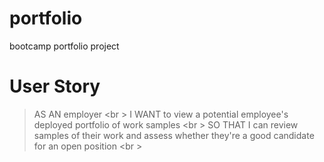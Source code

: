 # portfolio

bootcamp portfolio project

# User Story

> AS AN employer <br \>
> I WANT to view a potential employee's deployed portfolio of work samples <br \>
> SO THAT I can review samples of their work and assess whether they're a good candidate for an open position <br \>
